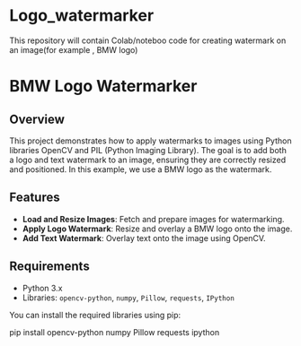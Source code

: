 # Logo_watermarker
This repository will contain Colab/noteboo code for creating watermark on an image(for example , BMW logo)
# BMW Logo Watermarker

## Overview

This project demonstrates how to apply watermarks to images using Python libraries OpenCV and PIL (Python Imaging Library). The goal is to add both a logo and text watermark to an image, ensuring they are correctly resized and positioned. In this example, we use a BMW logo as the watermark.

## Features

- **Load and Resize Images**: Fetch and prepare images for watermarking.
- **Apply Logo Watermark**: Resize and overlay a BMW logo onto the image.
- **Add Text Watermark**: Overlay text onto the image using OpenCV.

## Requirements

- Python 3.x
- Libraries: `opencv-python`, `numpy`, `Pillow`, `requests`, `IPython`

You can install the required libraries using pip:


pip install opencv-python numpy Pillow requests ipython
